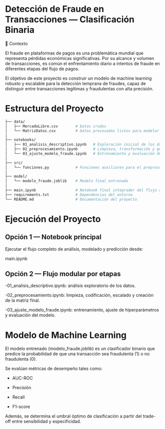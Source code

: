# Detección de Fraude en Transacciones — Clasificación Binaria
📘 Contexto

El fraude en plataformas de pagos es una problemática mundial que representa pérdidas económicas significativas.
Por su alcance y volumen de transacciones, es común el enfrentamiento diario a intentos de fraude en diferentes etapas del flujo de pagos.

El objetivo de este proyecto es construir un modelo de machine learning robusto y escalable para la detección temprana de fraudes, capaz de distinguir entre transacciones legítimas y fraudulentas con alta precisión.

# Estructura del Proyecto

```bash
├── data/
│   ├── MercadoLibre.csv        # Datos crudos
│   └── MatrizDatos.csv         # Datos procesados listos para modelar
│
├── notebooks/
│   ├── 01_analisis_descriptivo.ipynb   # Exploración inicial de los datos
│   ├── 02_preprocesamiento.ipynb       # Limpieza, transformación y generación de variables
│   └── 03_ajuste_modelo_fraude.ipynb   # Entrenamiento y evaluación del modelo
│
├── src/
│   └── funciones.py            # Funciones auxiliares para el preprocesamiento y predicción
│
├── model/
│   └── modelo_fraude.joblib    # Modelo final entrenado
│
├── main.ipynb                  # Notebook final integrador del flujo completo
├── requirements.txt            # Dependencias del entorno
└── README.md                   # Documentación del proyecto
```
# Ejecución del Proyecto
## Opción 1 — Notebook principal

Ejecutar el flujo completo de análisis, modelado y predicción desde:

main.ipynb

## Opción 2 — Flujo modular por etapas

-01_analisis_descriptivo.ipynb: análisis exploratorio de los datos.

-02_preprocesamiento.ipynb: limpieza, codificación, escalado y creación de la matriz final.

-03_ajuste_modelo_fraude.ipynb: entrenamiento, ajuste de hiperparámetros y evaluación del modelo.

# Modelo de Machine Learning

El modelo entrenado (modelo_fraude.joblib) es un clasificador binario que predice la probabilidad de que una transacción sea fraudulenta (1) o no fraudulenta (0).

Se evalúan métricas de desempeño tales como:

- AUC-ROC

- Precisión

- Recall

- F1-score

Además, se determina el umbral óptimo de clasificación a partir del trade-off entre sensibilidad y especificidad.
